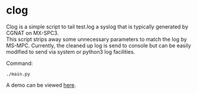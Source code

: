 # clog

Clog is a simple script to tail test.log a syslog that is typically generated by CGNAT on MX-SPC3.  
This script strips away some unnecessary parameters to match the log by MS-MPC.  Currently, the 
cleaned up log is send to console but can be easily modified to send via system or python3 log 
facilities.

Command:

`./main.py`

A demo can be viewed [here](https://asciinema.org/a/LfGPJHUbVZbOXgt7b3CSZ76Ib).
